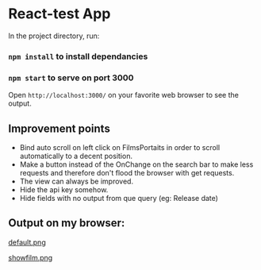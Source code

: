 #  React-test App

In the project directory, run:

### `npm install` to install dependancies
### `npm start` to serve on port 3000

Open `http://localhost:3000/` on your favorite web browser to see the output.

## Improvement points

- Bind auto scroll on left click on FilmsPortaits in order to scroll automatically to a decent position.
- Make a button instead of the OnChange on the search bar to make less requests and therefore don't flood the browser with get requests.
- The view can always be improved.
- Hide the api key somehow.
- Hide fields with no output from que query (eg: Release date)


## Output on my browser:

[default.png](https://postimg.cc/zy81pPnh)

[showfilm.png](https://postimg.cc/JHZ95b0K)



